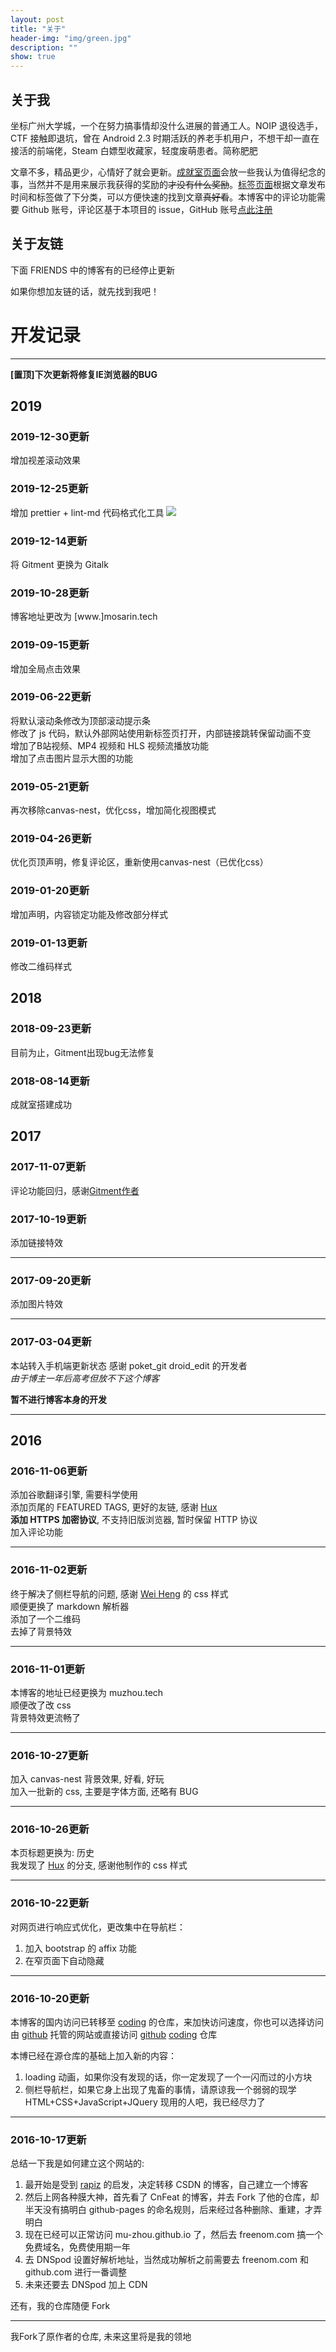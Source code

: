 ```yaml
---
layout: post
title: "关于"
header-img: "img/green.jpg"
description: ""
show: true
---
```


## 关于我

坐标广州大学城，一个在努力搞事情却没什么进展的普通工人。NOIP 退役选手，CTF 接触即退坑，曾在 Android 2.3 时期活跃的养老手机用户，不想干却一直在接活的前端佬，Steam 白嫖型收藏家，轻度废萌患者。简称肥肥<!-- adnmb -->

文章不多，精品更少，心情好了就会更新。[成就室页面](/achievements)会放一些我认为值得纪念的事，当然并不是用来展示我获得的奖励的~~才没有什么奖励~~。[标签页面](/archive)根据文章发布时间和标签做了下分类，可以方便快速的找到文章~~真好看~~。本博客中的评论功能需要 Github 账号，评论区基于本项目的 issue，GitHub 账号[点此注册](https://github.com)  

## 关于友链

下面 FRIENDS 中的博客有的已经停止更新  

如果你想加友链的话，就先找到我吧！  

# 开发记录

***  

**[置顶]下次更新将修复IE浏览器的BUG**  

## 2019

### 2019-12-30更新

增加视差滚动效果

### 2019-12-25更新

增加 prettier + lint-md 代码格式化工具 <a href="https://travis-ci.com/MuZhou233/muzhou233.github.io">![](https://travis-ci.com/MuZhou233/muzhou233.github.io.svg?branch=master)</a>

### 2019-12-14更新

将 Gitment 更换为 Gitalk  

### 2019-10-28更新

博客地址更改为 \[www.\]mosarin.tech

### 2019-09-15更新

增加全局点击效果

### 2019-06-22更新

将默认滚动条修改为顶部滚动提示条  
修改了 js 代码，默认外部网站使用新标签页打开，内部链接跳转保留动画不变  
增加了B站视频、MP4 视频和 HLS 视频流播放功能  
增加了点击图片显示大图的功能  

### 2019-05-21更新

再次移除canvas-nest，优化css，增加简化视图模式

### 2019-04-26更新

优化页顶声明，修复评论区，重新使用canvas-nest（已优化css）

### 2019-01-20更新

增加声明，内容锁定功能及修改部分样式

### 2019-01-13更新

修改二维码样式

## 2018

### 2018-09-23更新

目前为止，Gitment出现bug无法修复

### 2018-08-14更新

成就室搭建成功

## 2017

### 2017-11-07更新

评论功能回归，感谢[Gitment作者](https://github.com/imsun/gitment)

### 2017-10-19更新

添加链接特效

***

### 2017-09-20更新

添加图片特效

***


### 2017-03-04更新  

本站转入手机端更新状态 感谢 poket_git droid_edit 的开发者  
*由于博主一年后高考但放不下这个博客*  

**暂不进行博客本身的开发**  

***

## 2016

### 2016-11-06更新  

添加谷歌翻译引擎, 需要科学使用  
添加页尾的 FEATURED TAGS, 更好的友链, 感谢 [Hux](http://huangxuan.me/)  
**添加 HTTPS 加密协议**, 不支持旧版浏览器, 暂时保留 HTTP 协议  
加入评论功能  

***

### 2016-11-02更新  

终于解决了侧栏导航的问题, 感谢 [Wei Heng](http://t.hengwei.me/me.html) 的 css 样式  
顺便更换了 markdown 解析器  
添加了一个二维码  
去掉了背景特效  

***

### 2016-11-01更新  

本博客的地址已经更换为 muzhou.tech  
顺便改了改 css  
背景特效更流畅了  

***

### 2016-10-27更新  

加入 canvas-nest 背景效果, 好看, 好玩  
加入一批新的 css, 主要是字体方面, 还略有 BUG  

***

### 2016-10-26更新  

本页标题更换为: 历史  
我发现了 [Hux](http://huangxuan.me/) 的分支, 感谢他制作的 css 样式  

***

### 2016-10-22更新  

对网页进行响应式优化，更改集中在导航栏：  
1. 加入 bootstrap 的 affix 功能  
2. 在窄页面下自动隐藏  

***

### 2016-10-20更新  

本博客的国内访问已转移至 [coding](coding.net) 的仓库，来加快访问速度，你也可以选择访问由 [github](mu-zhou.github.io) 托管的网站或直接访问 [github](https://github.com/Mu-Zhou/mu-zhou.github.io) [coding](https://coding.net/u/muzhou/p/blog/git) 仓库  

本博已经在源仓库的基础上加入新的内容：  
1. loading 动画，如果你没有发现的话，你一定发现了一个一闪而过的小方块  
2. 侧栏导航栏，如果它身上出现了鬼畜的事情，请原谅我一个弱弱的现学 HTML+CSS+JavaScript+JQuery 现用的人吧，我已经尽力了  

***

### 2016-10-17更新  

总结一下我是如何建立这个网站的:  

1. 最开始是受到 [rapiz](http://rapiz.cf/wei-shi-yao-ben-bo-zhe-yao-kuai-ni.html) 的启发，决定转移 CSDN 的博客，自己建立一个博客   
2. 然后上网各种膜大神，首先看了 CnFeat 的博客，并去 Fork 了他的仓库，却半天没有搞明白 github-pages 的命名规则，后来经过各种删除、重建，才弄明白   
3. 现在已经可以正常访问 mu-zhou.github.io 了，然后去 freenom.com 搞一个免费域名，免费使用期一年   
4. 去 DNSpod 设置好解析地址，当然成功解析之前需要去 freenom.com 和 github.com 进行一番调整   
5. 未来还要去 DNSpod 加上 CDN   

还有，我的仓库随便 Fork  

***

我Fork了原作者的仓库, 未来这里将是我的领地  
